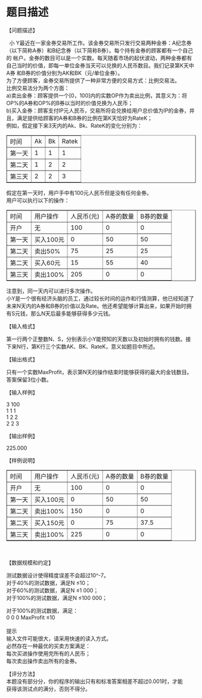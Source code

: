 # 题目描述


<p>
【问题描述】
</p>
<p>
  小 Y最近在一家金券交易所工作。该金券交易所只发行交易两种金券：A纪念券（以下简称A券）和B纪念券（以下简称B券）。每个持有金券的顾客都有一个自己的 帐户。金券的数目可以是一个实数。每天随着市场的起伏波动，两种金券都有自己当时的价值，即每一单位金券当天可以兑换的人民币数目。我们记录第K天中A券 和B券的价值分别为AK和BK（元/单位金券）。<br/>
为了方便顾客，金券交易所提供了一种非常方便的交易方式：比例交易法。<br/>
比例交易法分为两个方面：<br/>
a)卖出金券：顾客提供一个[0，100]内的实数OP作为卖出比例，其意义为：将OP%的A券和OP%的B券以当时的价值兑换为人民币；<br/>
b)买入金券：顾客支付IP元人民币，交易所将会兑换给用户总价值为IP的金券，并且，满足提供给顾客的A券和B券的比例在第K天恰好为RateK；<br/>
例如，假定接下来3天内的Ak、Bk、RateK的变化分别为：
</p>
<table border="1">
<tbody>
<tr>
<td>
<div>
时间
</div>
</td>
<td>
<div>
Ak
</div>
</td>
<td>
<div>
Bk
</div>
</td>
<td>
<div>
Ratek
</div>
</td>
</tr>
<tr>
<td>
<div>
第一天
</div>
</td>
<td>
<div>
1
</div>
</td>
<td>
<div>
1
</div>
</td>
<td>
<div>
1
</div>
</td>
</tr>
<tr>
<td>
<div>
第二天
</div>
</td>
<td>
<div>
1
</div>
</td>
<td>
<div>
2
</div>
</td>
<td>
<div>
2
</div>
</td>
</tr>
<tr>
<td>
<div>
第三天
</div>
</td>
<td>
<div>
2
</div>
</td>
<td>
<div>
2
</div>
</td>
<td>
<div>
3
</div>
</td>
</tr>
</tbody>
</table>
<p>
假定在第一天时，用户手中有100元人民币但是没有任何金券。<br/>
用户可以执行以下的操作：
</p>
<table border="1">
<tbody>
<tr>
<td>
<div>
时间
</div>
</td>
<td>
<div>
用户操作
</div>
</td>
<td>
<div>
人民币(元)
</div>
</td>
<td>
<div>
A券的数量
</div>
</td>
<td>
<div>
B券的数量
</div>
</td>
</tr>
<tr>
<td>
<div>
开户
</div>
</td>
<td>
<div>
无
</div>
</td>
<td>
<div>
100
</div>
</td>
<td>
<div>
0
</div>
</td>
<td>
<div>
0
</div>
</td>
</tr>
<tr>
<td>
<div>
第一天
</div>
</td>
<td>
<div>
买入100元
</div>
</td>
<td>
<div>
0
</div>
</td>
<td>
<div>
50
</div>
</td>
<td>
<div>
50
</div>
</td>
</tr>
<tr>
<td>
<div>
第二天
</div>
</td>
<td>
<div>
卖出50%
</div>
</td>
<td>
<div>
75
</div>
</td>
<td>
<div>
25
</div>
</td>
<td>
<div>
25
</div>
</td>
</tr>
<tr>
<td>
<div>
第二天
</div>
</td>
<td>
<div>
买入60元
</div>
</td>
<td>
<div>
15
</div>
</td>
<td>
<div>
55
</div>
</td>
<td>
<div>
40
</div>
</td>
</tr>
<tr>
<td>
<div>
第三天
</div>
</td>
<td>
<div>
卖出100%
</div>
</td>
<td>
<div>
205
</div>
</td>
<td>
<div>
0
</div>
</td>
<td>
<div>
0
</div>
</td>
</tr>
</tbody>
</table>
<p>
注意到，同一天内可以进行多次操作。<br/>
小Y是一个很有经济头脑的员工，通过较长时间的运作和行情测算，他已经知道了未来N天内的A券和B券的价值以及Rate。他还希望能够计算出来，如果开始时拥有S元钱，那么N天后最多能够获得多少元钱。
</p>
<p>
【输入格式】
</p>
<p>
第一行两个正整数N、S，分别表示小Y能预知的天数以及初始时拥有的钱数。接下来N行，第K行三个实数AK、BK、RateK，意义如题目中所述。
</p>
<p>
【输出格式】
</p>
<p>
只有一个实数MaxProfit，表示第N天的操作结束时能够获得的最大的金钱数目。答案保留3位小数。
</p>
<p>
【输入样例】
</p>
<p>
3 100<br/>
1 1 1<br/>
1 2 2<br/>
2 2 3
</p>
<p>
【输出样例】
</p>
<p>
225.000
</p>
<p>
【样例说明】
</p>
<table border="1">
<tbody>
<tr>
<td>
<div>
时间
</div>
</td>
<td>
<div>
用户操作
</div>
</td>
<td>
<div>
人民币(元)
</div>
</td>
<td>
<div>
A券的数量
</div>
</td>
<td>
<div>
B券的数量
</div>
</td>
</tr>
<tr>
<td>
<div>
开户
</div>
</td>
<td>
<div>
无
</div>
</td>
<td>
<div>
100
</div>
</td>
<td>
<div>
0
</div>
</td>
<td>
<div>
0
</div>
</td>
</tr>
<tr>
<td>
<div>
第一天
</div>
</td>
<td>
<div>
买入100元
</div>
</td>
<td>
<div>
0
</div>
</td>
<td>
<div>
50
</div>
</td>
<td>
<div>
50
</div>
</td>
</tr>
<tr>
<td>
<div>
第二天
</div>
</td>
<td>
<div>
卖出100%
</div>
</td>
<td>
<div>
150
</div>
</td>
<td>
<div>
0
</div>
</td>
<td>
<div>
0
</div>
</td>
</tr>
<tr>
<td>
<div>
第二天
</div>
</td>
<td>
<div>
买入150元
</div>
</td>
<td>
<div>
0
</div>
</td>
<td>
<div>
75
</div>
</td>
<td>
<div>
37.5
</div>
</td>
</tr>
<tr>
<td>
<div>
第三天
</div>
</td>
<td>
<div>
卖出100%
</div>
</td>
<td>
<div>
225
</div>
</td>
<td>
<div>
0
</div>
</td>
<td>
<div>
0
</div>
</td>
</tr>
</tbody>
</table>
<p>
<br/>
</p>
<p>
【数据规模和约定】
</p>
<p>
测试数据设计使得精度误差不会超过10^-7。<br/>
对于40%的测试数据，满足N ≤10；<br/>
对于60%的测试数据，满足N ≤1 000；<br/>
对于100%的测试数据，满足N ≤100 000；
</p>
<p>
对于100%的测试数据，满足：<br/>
0 <ak ≤10；<br=""> 0 <bk ≤10；<br=""> 0 <ratek ≤100<br=""> MaxProfit ≤10<br/>
<br/>
提示<br/>
输入文件可能很大，请采用快速的读入方式。<br/>
必然存在一种最优的买卖方案满足：<br/>
每次买进操作使用完所有的人民币；<br/>
每次卖出操作卖出所有的金券。</ratek></bk></ak>
</p>
<p>
【评分方法】<br/>
本题没有部分分，你的程序的输出只有和标准答案相差不超过0.001时，才能<br/>
获得该测试点的满分，否则不得分。
</p>
